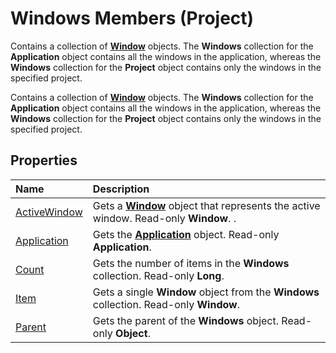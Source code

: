 
# Windows Members (Project)
Contains a collection of  **[Window](b5dcb82d-1f5a-1334-0f03-3e23d3b9d940.md)** objects. The **Windows** collection for the **Application** object contains all the windows in the application, whereas the **Windows** collection for the **Project** object contains only the windows in the specified project.

Contains a collection of  **[Window](b5dcb82d-1f5a-1334-0f03-3e23d3b9d940.md)** objects. The **Windows** collection for the **Application** object contains all the windows in the application, whereas the **Windows** collection for the **Project** object contains only the windows in the specified project.


## Properties



|**Name**|**Description**|
|:-----|:-----|
|[ActiveWindow](e8decf8c-c16f-0cc6-9208-f3cd89ff750d.md)|Gets a  **[Window](b5dcb82d-1f5a-1334-0f03-3e23d3b9d940.md)** object that represents the active window. Read-only **Window**. .|
|[Application](a5efc390-00e4-76b8-423f-e253e6f28d9f.md)|Gets the  **[Application](8eb91712-7784-a102-38c0-19bb056c27e9.md)** object. Read-only **Application**.|
|[Count](cae75adb-e894-8551-4875-6d1d4159d5be.md)|Gets the number of items in the  **Windows** collection. Read-only **Long**.|
|[Item](c0f8bffd-5e91-721a-d47e-f4daa4d0bf80.md)|Gets a single  **Window** object from the **Windows** collection. Read-only **Window**.|
|[Parent](8ef76e24-d2eb-2eb5-1897-4c30661b4deb.md)|Gets the parent of the  **Windows** object. Read-only **Object**.|
